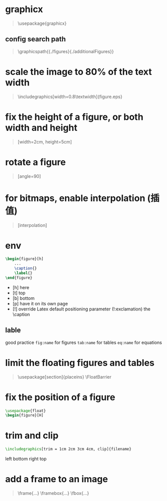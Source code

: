 # graphicx
> \usepackage{graphicx}
## config search path
> \graphicspath{{./figures}{./additionalFigures}}

# scale the image to 80% of the text width
> \includegraphics[width=0.8\textwidth]{figure.eps}

# fix the height of a figure, or both width and height
> [width=2cm, height=5cm]

# rotate a figure
> [angle=90]

# for bitmaps, enable interpolation (插值)
> [interpolation]

# env
```latex
\begin{figure}[h]
    ...
    \caption{}
    \label{} 
\end{figure}
```
- [h]       here
- [t]       top
- [b]       bottom
- [p]       have it on its own page
- [!]       override Latex default positioning parameter    (!:exclamation)
the \caption
## lable
good practice
`fig:name` for figures
`tab:name` for tables
`eq:name` for equations

# limit the floating figures and tables
> \usepackage[section]{placeins}
> \FloatBarrier

# fix the position of a figure
```latex
\usepackage{float}
\begin{figure}[H]
```

# trim and clip
```latex
\includegraphics[trim = 1cm 2cm 3cm 4cm, clip]{filename}
```
left bottom right top

# add a frame to an image
> \frame{...}
> \framebox{...}
> \fbox{...}
